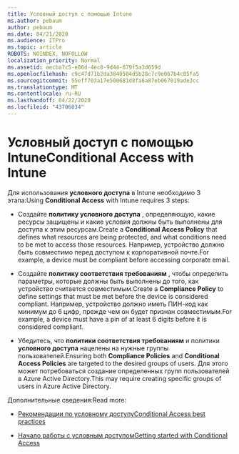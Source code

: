 ```yaml
---
title: Условный доступ с помощью Intune
ms.author: pebaum
author: pebaum
ms.date: 04/21/2020
ms.audience: ITPro
ms.topic: article
ROBOTS: NOINDEX, NOFOLLOW
localization_priority: Normal
ms.assetid: aecba7c5-e86d-4ec8-9d44-679f5a3d659d
ms.openlocfilehash: c9c47d71b2da3840504d5b28c7c9e067b4c05fa5
ms.sourcegitcommit: 55eff703a17e500681d8fa6a87eb067019ade3cc
ms.translationtype: MT
ms.contentlocale: ru-RU
ms.lasthandoff: 04/22/2020
ms.locfileid: "43706034"
---
```

# <a name="conditional-access-with-intune"></a><span data-ttu-id="55b9e-102">Условный доступ с помощью Intune</span><span class="sxs-lookup"><span data-stu-id="55b9e-102">Conditional Access with Intune</span></span>

<span data-ttu-id="55b9e-103">Для использования **условного доступа** в Intune необходимо 3 этапа:</span><span class="sxs-lookup"><span data-stu-id="55b9e-103">Using **Conditional Access** with Intune requires 3 steps:</span></span> 
  
- <span data-ttu-id="55b9e-104">Создайте **политику условного доступа** , определяющую, какие ресурсы защищены и какие условия должны быть выполнены для доступа к этим ресурсам.</span><span class="sxs-lookup"><span data-stu-id="55b9e-104">Create a **Conditional Access Policy** that defines what resources are being protected, and what conditions need to be met to access those resources.</span></span> <span data-ttu-id="55b9e-105">Например, устройство должно быть совместимо перед доступом к корпоративной почте.</span><span class="sxs-lookup"><span data-stu-id="55b9e-105">For example, a device must be compliant before accessing corporate email.</span></span> 
    
- <span data-ttu-id="55b9e-106">Создайте **политику соответствия требованиям** , чтобы определить параметры, которые должны быть выполнены до того, как устройство считается совместимым.</span><span class="sxs-lookup"><span data-stu-id="55b9e-106">Create a **Compliance Policy** to define settings that must be met before the device is considered compliant.</span></span> <span data-ttu-id="55b9e-107">Например, устройство должно иметь ПИН-код как минимум до 6 цифр, прежде чем он будет признан совместимым.</span><span class="sxs-lookup"><span data-stu-id="55b9e-107">For example, a device must have a pin of at least 6 digits before it is considered compliant.</span></span> 
    
- <span data-ttu-id="55b9e-108">Убедитесь, что **политики соответствия требованиям** и политики **условного доступа** нацелены на нужные группы пользователей.</span><span class="sxs-lookup"><span data-stu-id="55b9e-108">Ensuring both **Compliance Policies** and **Conditional Access Policies** are targeted to the desired groups of users.</span></span> <span data-ttu-id="55b9e-109">Для этого может потребоваться создание определенных групп пользователей в Azure Active Directory.</span><span class="sxs-lookup"><span data-stu-id="55b9e-109">This may require creating specific groups of users in Azure Active Directory.</span></span> 
    
<span data-ttu-id="55b9e-110">Дополнительные сведения:</span><span class="sxs-lookup"><span data-stu-id="55b9e-110">Read more:</span></span>
  
- [<span data-ttu-id="55b9e-111">Рекомендации по условному доступу</span><span class="sxs-lookup"><span data-stu-id="55b9e-111">Conditional Access best practices</span></span>](https://docs.microsoft.com/azure/active-directory/conditional-access/best-practices)
    
- [<span data-ttu-id="55b9e-112">Начало работы с условным доступом</span><span class="sxs-lookup"><span data-stu-id="55b9e-112">Getting started with Conditional Access </span></span>](https://docs.microsoft.com/azure/active-directory/active-directory-conditional-access-azure-portal-get-started)
    

